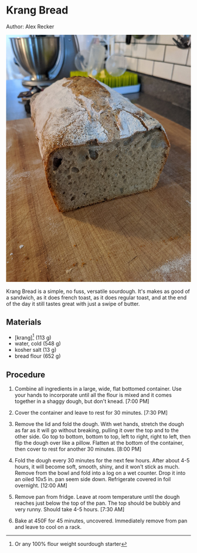 # Krang Bread

Author: Alex Recker

![](images/krang-bread.jpg)

Krang Bread is a simple, no fuss, versatile sourdough.  It's makes as
good of a sandwich, as it does french toast, as it does regular toast,
and at the end of the day it still tastes great with just a swipe of
butter.

## Materials

- [krang][^1] (113 g)
- water, cold (548 g)
- kosher salt (13 g)
- bread flour (652 g)

[^1]: Or any 100% flour weight sourdough starter

## Procedure

1. Combine all ingredients in a large, wide, flat bottomed container.
   Use your hands to incorporate until all the flour is mixed and it
   comes together in a shaggy dough, but don't knead.  [7:00 PM]

2. Cover the container and leave to rest for 30 minutes. [7:30 PM]

3. Remove the lid and fold the dough.  With wet hands, stretch the
   dough as far as it will go without breaking, pulling it over the
   top and to the other side.  Go top to bottom, bottom to top, left
   to right, right to left, then flip the dough over like a pillow.
   Flatten at the bottom of the container, then cover to rest for
   another 30 minutes. [8:00 PM]
   
4. Fold the dough every 30 minutes for the next few hours.  After
   about 4-5 hours, it will become soft, smooth, shiny, and it won't
   stick as much.  Remove from the bowl and fold into a log on a wet
   counter.  Drop it into an oiled 10x5 in. pan seem side down.
   Refrigerate covered in foil overnight. [12:00 AM]
   
5. Remove pan from fridge.  Leave at room temperature until the dough
   reaches just below the top of the pan.  The top should be bubbly
   and very runny.  Should take 4-5 hours. [7:30 AM]
   
6. Bake at 450F for 45 minutes, uncovered.  Immediately remove from
   pan and leave to cool on a rack.

[krang]: krang.md
